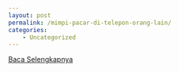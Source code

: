 ```yaml
---
layout: post
permalink: /mimpi-pacar-di-telepon-orang-lain/
categories:
    - Uncategorized
---
```


[Baca Selengkapnya](/04)